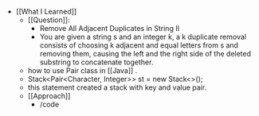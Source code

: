 - [[What I Learned]]
	- [[Question]]:
		- Remove All Adjacent Duplicates in String II
		- You are given a string s and an integer k, a k duplicate removal consists of choosing k adjacent and equal letters from s and removing them, causing the left and the right side of the deleted substring to concatenate together.
	- how to use Pair class in [[Java]] .
	- Stack<Pair<Character, Integer>> st = new Stack<>();
	- this statement created a stack with key and value pair.
	- [[Approach]]
		- /code